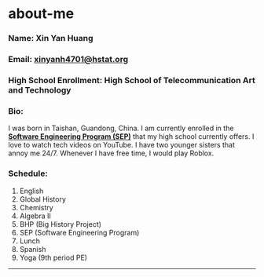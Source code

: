 # about-me
### Name: Xin Yan Huang

### Email: xinyanh4701@hstat.org

### High School Enrollment: High School of Telecommunication Art and Technology

### Bio: 
I was born in Taishan, Guandong, China. I am currently enrolled in the **[Software Engineering Program (SEP)](https://hstatsep.github.io/)** that my high school currently offers. I love to watch tech videos on YouTube. I have two younger sisters that annoy me 24/7. Whenever I have free time, I would play Roblox.      

### Schedule:
1) English
2) Global History
3) Chemistry
4) Algebra II
5) BHP (Big History Project)
6) SEP (Software Engineering Program)
7) Lunch
8) Spanish 
9) Yoga (9th period PE)

---

